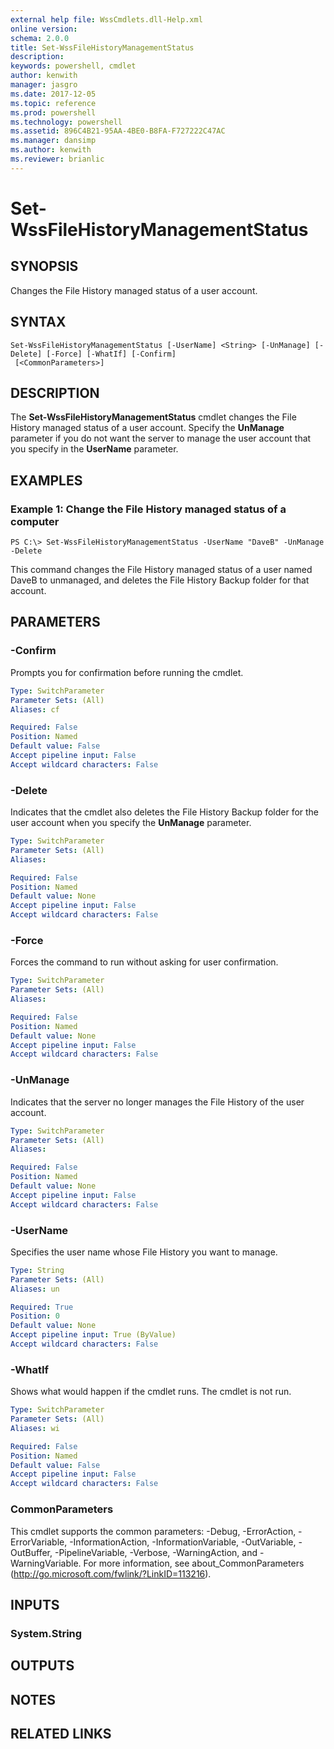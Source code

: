 ```yaml
---
external help file: WssCmdlets.dll-Help.xml
online version: 
schema: 2.0.0
title: Set-WssFileHistoryManagementStatus
description: 
keywords: powershell, cmdlet
author: kenwith
manager: jasgro
ms.date: 2017-12-05
ms.topic: reference
ms.prod: powershell
ms.technology: powershell
ms.assetid: 896C4B21-95AA-4BE0-B8FA-F727222C47AC
ms.manager: dansimp
ms.author: kenwith
ms.reviewer: brianlic
---
```


# Set-WssFileHistoryManagementStatus

## SYNOPSIS
Changes the File History managed status of a user account.

## SYNTAX

```
Set-WssFileHistoryManagementStatus [-UserName] <String> [-UnManage] [-Delete] [-Force] [-WhatIf] [-Confirm]
 [<CommonParameters>]
```

## DESCRIPTION
The **Set-WssFileHistoryManagementStatus** cmdlet changes the File History managed status of a user account.
Specify the **UnManage** parameter if you do not want the server to manage the user account that you specify in the **UserName** parameter.

## EXAMPLES

### Example 1: Change the File History managed status of a computer
```
PS C:\> Set-WssFileHistoryManagementStatus -UserName "DaveB" -UnManage -Delete
```

This command changes the File History managed status of a user named DaveB to unmanaged, and deletes the File History Backup folder for that account.

## PARAMETERS

### -Confirm
Prompts you for confirmation before running the cmdlet.

```yaml
Type: SwitchParameter
Parameter Sets: (All)
Aliases: cf

Required: False
Position: Named
Default value: False
Accept pipeline input: False
Accept wildcard characters: False
```

### -Delete
Indicates that the cmdlet also deletes the File History Backup folder for the user account when you specify the **UnManage** parameter.

```yaml
Type: SwitchParameter
Parameter Sets: (All)
Aliases: 

Required: False
Position: Named
Default value: None
Accept pipeline input: False
Accept wildcard characters: False
```

### -Force
Forces the command to run without asking for user confirmation.

```yaml
Type: SwitchParameter
Parameter Sets: (All)
Aliases: 

Required: False
Position: Named
Default value: None
Accept pipeline input: False
Accept wildcard characters: False
```

### -UnManage
Indicates that the server no longer manages the File History of the user account.

```yaml
Type: SwitchParameter
Parameter Sets: (All)
Aliases: 

Required: False
Position: Named
Default value: None
Accept pipeline input: False
Accept wildcard characters: False
```

### -UserName
Specifies the user name whose File History you want to manage.

```yaml
Type: String
Parameter Sets: (All)
Aliases: un

Required: True
Position: 0
Default value: None
Accept pipeline input: True (ByValue)
Accept wildcard characters: False
```

### -WhatIf
Shows what would happen if the cmdlet runs.
The cmdlet is not run.

```yaml
Type: SwitchParameter
Parameter Sets: (All)
Aliases: wi

Required: False
Position: Named
Default value: False
Accept pipeline input: False
Accept wildcard characters: False
```

### CommonParameters
This cmdlet supports the common parameters: -Debug, -ErrorAction, -ErrorVariable, -InformationAction, -InformationVariable, -OutVariable, -OutBuffer, -PipelineVariable, -Verbose, -WarningAction, and -WarningVariable. For more information, see about_CommonParameters (http://go.microsoft.com/fwlink/?LinkID=113216).

## INPUTS

### System.String

## OUTPUTS

## NOTES

## RELATED LINKS

